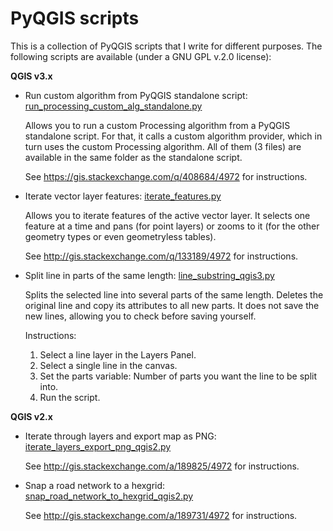 # PyQGIS scripts

This is a collection of PyQGIS scripts that I write for different purposes. 
The following scripts are available (under a GNU GPL v.2.0 license):

**QGIS v3.x**

+ Run custom algorithm from PyQGIS standalone script: [run_processing_custom_alg_standalone.py](https://github.com/gacarrillor/pyqgis_scripts/blob/master/pyqgis_custom_processing_algorithm_standalone/run_processing_custom_alg_standalone.py)

  Allows you to run a custom Processing algorithm from a PyQGIS standalone script. For that, it calls a custom algorithm provider, which in turn uses the custom Processing algorithm. All of them (3 files) are available in the same folder as the standalone script.

  See https://gis.stackexchange.com/q/408684/4972 for instructions.

 * Iterate vector layer features: [iterate_features.py](https://github.com/gacarrillor/pyqgis_scripts/blob/master/iterate_features.py)

   Allows you to iterate features of the active vector layer. It selects one feature at a time and pans (for point layers) or zooms to it (for the other geometry types or even geometryless tables).
   
   See http://gis.stackexchange.com/q/133189/4972 for instructions.
   
 * Split line in parts of the same length: [line_substring_qgis3.py](https://github.com/gacarrillor/pyqgis_scripts/blob/master/line_substring_qgis3.py)

   Splits the selected line into several parts of the same length. Deletes the original line and copy its attributes to all new parts. 
   It does not save the new lines, allowing you to check before saving yourself.
   
   Instructions: 
   1. Select a line layer in the Layers Panel.
   2. Select a single line in the canvas.
   3. Set the parts variable: Number of parts you want the line to be split into.
   4. Run the script.

**QGIS v2.x**

 * Iterate through layers and export map as PNG: [iterate_layers_export_png_qgis2.py](https://github.com/gacarrillor/pyqgis_scripts/blob/master/iterate_layers_export_png_qgis2.py)

   See http://gis.stackexchange.com/a/189825/4972 for instructions.

 * Snap a road network to a hexgrid: [snap_road_network_to_hexgrid_qgis2.py](https://github.com/gacarrillor/pyqgis_scripts/blob/master/snap_road_network_to_hexgrid_qgis2.py)

   See http://gis.stackexchange.com/a/189731/4972 for instructions.   
   
